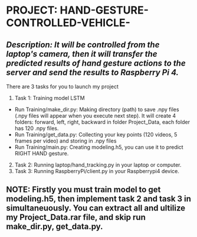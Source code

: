 # PROJECT: HAND-GESTURE-CONTROLLED-VEHICLE-
## *Description: It will be controlled from the laptop's camera, then it will transfer the predicted results of hand gesture actions to the server and send the results to Raspberry Pi 4.*
There are 3 tasks for you to launch my project
1. Task 1: Training model LSTM
- Run Training/make_dir.py: Making directory (path) to save .npy files (.npy files will appear when you execute next step). It will create 4 folders: forward, left, right, backward in folder Project_Data, each folder has 120 .npy files.
- Run Training/get_data.py: Collecting your key points (120 videos, 5 frames per video) and storing in .npy files
- Run Training/main.py: Creating modeling.h5, you can use it to predict RIGHT HAND gesture.
2. Task 2: Running laptop/hand_tracking.py in your laptop or computer.
3. Task 3: Running RaspberryPi/client.py in your Raspberrypi4 device.
## NOTE: Firstly you must train model to get modeling.h5, then implement task 2 and task 3 in simultaneuously. You can extract all and ultilize my Project_Data.rar file, and skip run make_dir.py, get_data.py.
